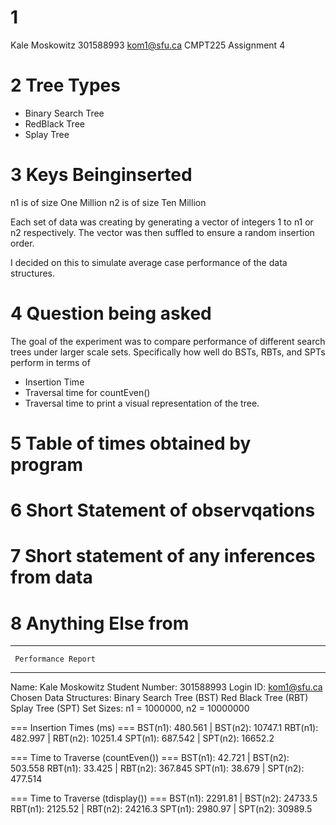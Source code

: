 # 1 
Kale Moskowitz
301588993
kom1@sfu.ca
CMPT225 Assignment 4

# 2 Tree Types
- Binary Search Tree
- RedBlack Tree
- Splay Tree

# 3 Keys Beinginserted
n1 is of size One Million
n2 is of size Ten Million

Each set of data was creating by generating a vector of integers 1 to n1 or n2 respectively. The vector was then suffled to ensure a random insertion order. 

I decided on this to simulate average case performance of the data structures.

# 4 Question being asked
The goal of the experiment was to compare performance of different search trees under larger scale sets. Specifically how well do BSTs, RBTs, and SPTs perform in terms of 
- Insertion Time
- Traversal time for countEven()
- Traversal time to print a visual representation of the tree.

# 5 Table of times obtained by program

# 6 Short Statement of observqations

# 7 Short statement of any inferences from data

# 8 Anything Else from 



----------------------------
     Performance Report     
----------------------------
Name: Kale Moskowitz
Student Number: 301588993
Login ID: kom1@sfu.ca
Chosen Data Structures:
        Binary Search Tree (BST)
        Red Black Tree (RBT)
        Splay Tree (SPT)
Set Sizes: n1 = 1000000, n2 = 10000000

=== Insertion Times (ms) ===
  BST(n1): 480.561   |  BST(n2): 10747.1
  RBT(n1): 482.997   |  RBT(n2): 10251.4
  SPT(n1): 687.542   |  SPT(n2): 16652.2

=== Time to Traverse (countEven()) ===
  BST(n1): 42.721   |  BST(n2): 503.558
  RBT(n1): 33.425   |  RBT(n2): 367.845
  SPT(n1): 38.679   |  SPT(n2): 477.514

=== Time to Traverse (tdisplay()) ===
  BST(n1): 2291.81   |  BST(n2): 24733.5
  RBT(n1): 2125.52   |  RBT(n2): 24216.3
  SPT(n1): 2980.97   |  SPT(n2): 30989.5

